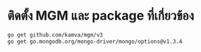 
# ติดตั้ง MGM และ package ที่เกี่ยวข้อง

```bash
go get github.com/kamva/mgm/v3
go get go.mongodb.org/mongo-driver/mongo/options@v1.3.4
```
